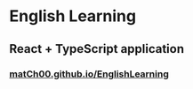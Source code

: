 # English Learning

## React + TypeScript application

### [matCh00.github.io/EnglishLearning](https://match00.github.io/EnglishLearning/)
